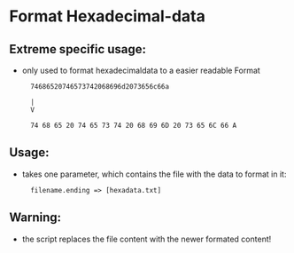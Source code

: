 # Format Hexadecimal-data

## Extreme specific usage:
- only used to format hexadecimaldata to a easier readable Format 
    ```
      74686520746573742068696d2073656c66a
      
      |
      V
      
      74 68 65 20 74 65 73 74 20 68 69 6D 20 73 65 6C 66 A 
    ```
## Usage:
 - takes one parameter, which contains the file with the data to format in it:
    ```
      filename.ending => [hexadata.txt]
    ```
## Warning:
 - the script replaces the file content with the newer formated content!
